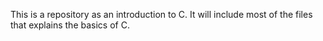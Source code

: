 This is a repository as an introduction to C.
It will include most of the files that explains the basics of C.
